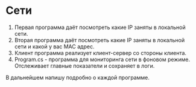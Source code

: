 # Сети 

1. Первая программа даёт посмотреть какие IP заняты в локальной сети.
2. Вторая программа даёт посмотреть какие IP заняты в локальной сети и какой у вас MAC адрес. 
3. Клиент программа реализует клиент-сервер со стороны клиента. 
4. Program.cs - программа для мониторинга сети в фоновом режиме. Отслеживает главные показатели и сохраняет в логи. 

В дальнейшем напишу подробно о каждой программе. 
